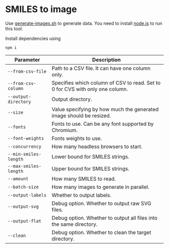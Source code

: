 # SMILES to image
Use [generate-images.sh](generate-images.sh) to generate data. 
You need to install [node.js](https://nodejs.org/en) to run this tool.

Install dependencies using
```console
npm i
```

| Parameter             | Description                                                                   |
|-----------------------|-------------------------------------------------------------------------------|
| `--from-csv-file`     | Path to a CSV file. It can have one column only.                              |
| `--from-csv-column`   | Specifies which column of CSV to read. Set to 0 for CVS with only one column. |
| `--output-directory`  | Output directory.                                                             |
| `--size`              | Value specifying by how much the generated image should be resized.           |
| `--fonts`             | Fonts to use. Can be any font supported by Chromium.                          |
| `--font-weights`      | Fonts weights to use.                                                         |
| `--concurrency`       | How many headless browsers to start.                                          |
| `--min-smiles-length` | Lower bound for SMILES strings.                                               |
| `--max-smiles-length` | Upper bound for SMILES strings.                                               |
| `--amount`            | How many SMILES to read.                                                      |
| `--batch-size`        | How many images to generate in parallel.                                      |
| `--output-labels`     | Whether to output labels.                                                     |
| `--output-svg`        | Debug option. Whether to output raw SVG files.                                |
| `--output-flat`       | Debug option. Whether to output all files into the same directory.            |
| `--clean`             | Debug option. Whether to clean the target directory.                          |



